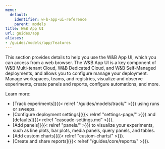 ```yaml
---
menu:
  default:
    identifier: w-b-app-ui-reference
    parent: models
title: W&B App UI
url: guides/app
aliases:
- /guides/models/app/features
---
```


This section provides details to help you use the W&B App UI, which you can access from a web browser. The W&B App UI is a key component of W&B Multi-tenant Cloud, W&B Dedicated Cloud, and W&B Self-Managed deployments, and allows you to configure manage your deployment. Manage workspaces, teams, and registries, visualize and observe experiments, create panels and reports, configure automations, and more.

Learn more:

- [Track experiments]({{< relref "/guides/models/track/" >}}) using runs or sweeps.
- [Configure deployment settings]({{< relref "settings-page/" >}}) and [defaults]({{< relref "cascade-settings.md" >}}).
- [Add panels]({{< relref "panels/" >}}) to visualize your experiments, such as line plots, bar plots, media panels, query panels, and tables.
- [Add custom charts]({{< relref "custom-charts/" >}}).
- [Create and share reports]({{< relref "/guides/core/reports/" >}}).

